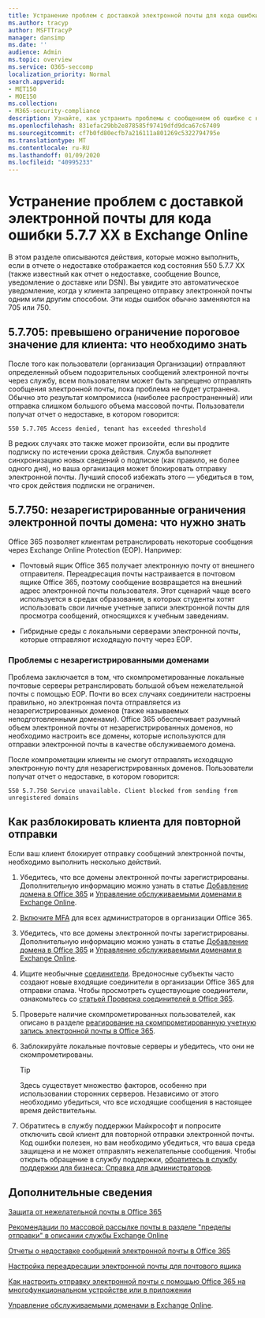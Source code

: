 ```yaml
---
title: Устранение проблем с доставкой электронной почты для кода ошибки 5.7.7 XX в Exchange Online
ms.author: tracyp
author: MSFTTracyP
manager: dansimp
ms.date: ''
audience: Admin
ms.topic: overview
ms.service: O365-seccomp
localization_priority: Normal
search.appverid:
- MET150
- MOE150
ms.collection:
- M365-security-compliance
description: Узнайте, как устранить проблемы с сообщением об ошибке с кодом 5.7.7 XX в Exchange Online (клиент заблокирован от отправки почты).
ms.openlocfilehash: 831efac29bb2e878585f97419dfd9dca67c67409
ms.sourcegitcommit: cf7b0fd80ecfb7a216111a801269c5322794795e
ms.translationtype: MT
ms.contentlocale: ru-RU
ms.lasthandoff: 01/09/2020
ms.locfileid: "40995233"
---
```

# <a name="fix-email-delivery-issues-for-error-code-577xx-in-exchange-online"></a>Устранение проблем с доставкой электронной почты для кода ошибки 5.7.7 XX в Exchange Online

В этом разделе описываются действия, которые можно выполнить, если в отчете о недоставке отображается код состояния 550 5.7.7 XX (также известный как отчет о недоставке, сообщение Bounce, уведомление о доставке или DSN). Вы увидите это автоматическое уведомление, когда у клиента запрещено отправку электронной почты одним или другим способом. Эти коды ошибок обычно заменяются на 705 или 750.

## <a name="57705-tenant-has-exceeded-threshold-restriction-what-you-need-to-know"></a>5.7.705: превышено ограничение пороговое значение для клиента: что необходимо знать

После того как пользователи (организация Организации) отправляют определенный объем подозрительных сообщений электронной почты через службу, всем пользователям может быть запрещено отправлять сообщения электронной почты, пока проблема не будет устранена. Обычно это результат компромисса (наиболее распространенный) или отправка слишком большого объема массовой почты. Пользователи получат отчет о недоставке, в котором говорится:

`550 5.7.705 Access denied, tenant has exceeded threshold`

В редких случаях это также может произойти, если вы продлите подписку по истечении срока действия. Служба выполняет синхронизацию новых сведений о подписке (как правило, не более одного дня), но ваша организация может блокировать отправку электронной почты. Лучший способ избежать этого — убедиться в том, что срок действия подписки не ограничен.

## <a name="57750-unregistered-domain-email-restriction-what-you-need-to-know"></a>5.7.750: незарегистрированные ограничения электронной почты домена: что нужно знать

Office 365 позволяет клиентам ретранслировать некоторые сообщения через Exchange Online Protection (EOP). Например:

- Почтовый ящик Office 365 получает электронную почту от внешнего отправителя. Переадресация почты настраивается в почтовом ящике Office 365, поэтому сообщение возвращается на внешний адрес электронной почты пользователя. Этот сценарий чаще всего используется в средах образования, в которых студенты хотят использовать свои личные учетные записи электронной почты для просмотра сообщений, относящихся к учебным заведениям.

- Гибридные среды с локальными серверами электронной почты, которые отправляют исходящую почту через EOP.

### <a name="problems-with-unregistered-domains"></a>Проблемы с незарегистрированными доменами

Проблема заключается в том, что скомпрометированные локальные почтовые серверы ретранслировать большой объем нежелательной почты с помощью EOP. Почти во всех случаях соединители настроены правильно, но электронная почта отправляется из незарегистрированных доменов (также называемых неподготовленными доменами). Office 365 обеспечивает разумный объем электронной почты от незарегистрированных доменов, но необходимо настроить все домены, которые используются для отправки электронной почты в качестве обслуживаемого домена.

После компрометации клиенты не смогут отправлять исходящую электронную почту для незарегистрированных доменов. Пользователи получат отчет о недоставке, в котором говорится:

`550 5.7.750 Service unavailable. Client blocked from sending from unregistered domains`

## <a name="how-to-unblocking-tenant-in-order-to-send-again"></a>Как разблокировать клиента для повторной отправки

Если ваш клиент блокирует отправку сообщений электронной почты, необходимо выполнить несколько действий.

1. Убедитесь, что все домены электронной почты зарегистрированы. Дополнительную информацию можно узнать в статье [Добавление домена в Office 365](https://docs.microsoft.com/office365/admin/setup/add-domain) и [Управление обслуживаемыми доменами в Exchange Online](https://docs.microsoft.com/exchange/mail-flow-best-practices/manage-accepted-domains/manage-accepted-domains).

2. [Включите MFA](https://docs.microsoft.com/office365/admin/security-and-compliance/set-up-multi-factor-authentication) для всех администраторов в организации Office 365.

3. Убедитесь, что все домены электронной почты зарегистрированы. Дополнительную информацию можно узнать в статье [Добавление домена в Office 365](https://docs.microsoft.com/office365/admin/setup/add-domain) и [Управление обслуживаемыми доменами в Exchange Online](https://docs.microsoft.com/exchange/mail-flow-best-practices/manage-accepted-domains/manage-accepted-domains).

4. Ищите необычные [соединители](https://docs.microsoft.com/exchange/mail-flow-best-practices/use-connectors-to-configure-mail-flow/use-connectors-to-configure-mail-flow). Вредоносные субъекты часто создают новые входящие соединители в организации Office 365 для отправки спама. Чтобы просмотреть существующие соединители, ознакомьтесь со [статьей Проверка соединителей в Office 365](https://docs.microsoft.com/exchange/mail-flow-best-practices/use-connectors-to-configure-mail-flow/validate-connectors).

5. Проверьте наличие скомпрометированных пользователей, как описано в разделе [реагирование на скомпрометированную учетную запись электронной почты в Office 365](responding-to-a-compromised-email-account.md).

6. Заблокируйте локальные почтовые серверы и убедитесь, что они не скомпрометированы.

   > [!TIP]
   > Здесь существует множество факторов, особенно при использовании сторонних серверов. Независимо от этого необходимо убедиться, что все исходящие сообщения в настоящее время действительны.

7. Обратитесь в службу поддержки Майкрософт и попросите отключить свой клиент для повторной отправки электронной почты. Код ошибки полезен, но вам необходимо убедиться, что ваша среда защищена и не может отправлять нежелательные сообщения. Чтобы открыть обращение в службу поддержки, [обратитесь в службу поддержки для бизнеса: Справка для администраторов](https://docs.microsoft.com/office365/admin/contact-support-for-business-products).

## <a name="for-more-information"></a>Дополнительные сведения

[Защита от нежелательной почты в Office 365](anti-spam-protection.md)

[Рекомендации по массовой рассылке почты в разделе "пределы отправки" в описании службы Exchange Online](https://docs.microsoft.com/office365/servicedescriptions/exchange-online-service-description/exchange-online-limits#receiving-and-sending-limits)

[Отчеты о недоставке сообщений электронной почты в Office 365](https://docs.microsoft.com/exchange/mail-flow-best-practices/non-delivery-reports-in-exchange-online/non-delivery-reports-in-exchange-online)

[Настройка переадресации электронной почты для почтового ящика](https://docs.microsoft.com/exchange/recipients-in-exchange-online/manage-user-mailboxes/configure-email-forwarding)

[Как настроить отправку электронной почты с помощью Office 365 на многофункциональном устройстве или в приложении](https://docs.microsoft.com/Exchange/mail-flow-best-practices/how-to-set-up-a-multifunction-device-or-application-to-send-email-using-office-3)

[Управление обслуживаемыми доменами в Exchange Online](https://docs.microsoft.com/exchange/mail-flow-best-practices/manage-accepted-domains/manage-accepted-domains).
